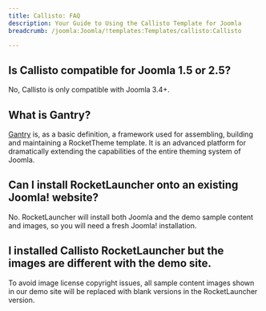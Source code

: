 ```yaml
---
title: Callisto: FAQ
description: Your Guide to Using the Callisto Template for Joomla
breadcrumb: /joomla:Joomla/!templates:Templates/callisto:Callisto

---
```


Is Callisto compatible for Joomla 1.5 or 2.5?
-----

No, Callisto is only compatible with Joomla 3.4+.

What is Gantry?
-----

[Gantry][gantry] is, as a basic definition, a framework used for assembling, building and maintaining a RocketTheme template. It is an advanced platform for dramatically extending the capabilities of the entire theming system of Joomla.

Can I install RocketLauncher onto an existing Joomla! website?
-----

No. RocketLauncher will install both Joomla and the demo sample content and images, so you will need a fresh Joomla! installation.

I installed Callisto RocketLauncher but the images are different with the demo site.
-----

To avoid image license copyright issues, all sample content images shown in our demo site will be replaced with blank versions in the RocketLauncher version.

[gantry]: http://gantry.org/
[forum]: http://www.rockettheme.com/forum/joomla-template-callisto
